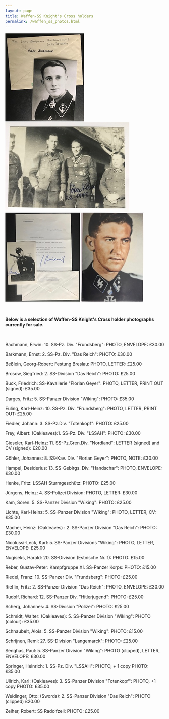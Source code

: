 ```yaml
---
layout: page
title: Waffen-SS Knight's Cross holders
permalink: /waffen_ss_photos.html
---
```


<div id="axisforces">
<p float="left">
<img src="./assets/Erwin Bachmann.jpg"/>
<img src="./assets/Soren Kam.jpg"/>
<img src="./assets/Nicolussi-Leck.jpg"/>
<img src="./assets/Walter Schmidt.jpg"/>
</p>  
<br />  
<p><b>Below is a selection of Waffen-SS Knight's Cross holder photographs currently for sale.</b></p>
<br />
<p>Bachmann,	Erwin: 10. SS-Pz. Div. "Frundsberg":	PHOTO, ENVELOPE:	£30.00
<p>Barkmann,	Ernst: 2. SS-Pz. Div. "Das Reich":	PHOTO:	£30.00
<p>Beßlein,	Georg-Robert:	Festung Breslau:	PHOTO, LETTER:	£25.00
<p>Brosow,	Siegfried: 2. SS-Division "Das Reich":	PHOTO:	£25.00
<p>Buck,	Friedrich:	SS-Kavallerie "Florian Geyer":	PHOTO, LETTER, PRINT OUT (signed):	£35.00
<p>Darges,	Fritz: 5. SS-Panzer Division "Wiking":	PHOTO:	£35.00
<p>Euling,	Karl-Heinz:	10. SS-Pz. Div. "Frundsberg":	PHOTO, LETTER, PRINT OUT:	£25.00
<p>Fiedler,	Johann:	3. SS-Pz.Div. "Totenkopf":	PHOTO:	£25.00
<p>Frey,	Albert:	(Oakleaves):1. SS-Pz. Div. "LSSAH":	PHOTO: 	£30.00
<p>Gieseler,	Karl-Heinz:	11. SS-Pz.Gren.Div. "Nordland": LETTER (signed) and CV (signed):	£20.00
<p>Göhler,	Johannes:	8. SS-Kav. Div. "Florian Geyer":	PHOTO, NOTE:	£30.00
<p>Hampel,	Desiderius: 13. SS-Gebirgs. Div. "Handschar":	PHOTO, ENVELOPE:	£30.00
<p>Henke,	Fritz: LSSAH Sturmgeschütz:	PHOTO: £25.00
<p>Jürgens,	Heinz: 4. SS-Polizei Division:	PHOTO, LETTER:	£30.00
<p>Kam,	Sören: 5. SS-Panzer Division "Wiking":	PHOTO:	£25.00
<p>Lichte,	Karl-Heinz:	5. SS-Panzer Division "Wiking":	PHOTO, LETTER, CV: £35.00
<p>Macher,	Heinz:	(Oakleaves)	: 2. SS-Panzer Division "Das Reich":	PHOTO:	£30.00
<p>Nicolussi-Leck,	Karl:	5. SS-Panzer Divisions "Wiking": PHOTO, LETTER, ENVELOPE:	£25.00
<p>Nugiseks,	Harald:	20. SS-Division (Estnische Nr. 1):	PHOTO: 	£15.00
<p>Reber,	Gustav-Peter:	Kampfgruppe XI. SS-Panzer Korps:	PHOTO:	£15.00
<p>Riedel,	Franz:	10. SS-Panzer Div. "Frundsberg": PHOTO:	£25.00
<p>Rieflin,	Fritz: 2. SS-Panzer Division "Das Reich":	PHOTO, ENVELOPE:	£30.00
<p>Rudolf,	Richard: 12. SS-Panzer Div. "Hitlerjugend":	PHOTO:	£25.00
<p>Scherg,	Johannes:	4. SS-Division "Polizei":	PHOTO:	£25.00
<p>Schmidt,	Walter:	(Oakleaves): 5. SS-Panzer Division "Wiking":	PHOTO (colour):	£35.00
<p>Schnaubelt,	Alois: 5. SS-Panzer Division "Wiking":	PHOTO:	£15.00
<p>Schrijnen,	Remi:	27. SS-Division "Langemarck":	PHOTO: £25.00
<p>Senghas,	Paul:	5. SS-Panzer Division "Wiking":	PHOTO (clipped), LETTER, ENVELOPE: £30.00
<p>Springer,	Heinrich:	1. SS-Pz. Div. "LSSAH":	PHOTO, + 1 copy PHOTO:	£35.00
<p>Ullrich,	Karl:	(Oakleaves): 3. SS-Panzer Division "Totenkopf":	PHOTO, +1 copy PHOTO:	£35.00
<p>Weidinger,	Otto:	(Swords): 2. SS-Panzer Division "Das Reich": PHOTO (clipped)		£20.00
<p>Zeiher,	Robert:	SS Radolfzell:	PHOTO: £25.00</p>
